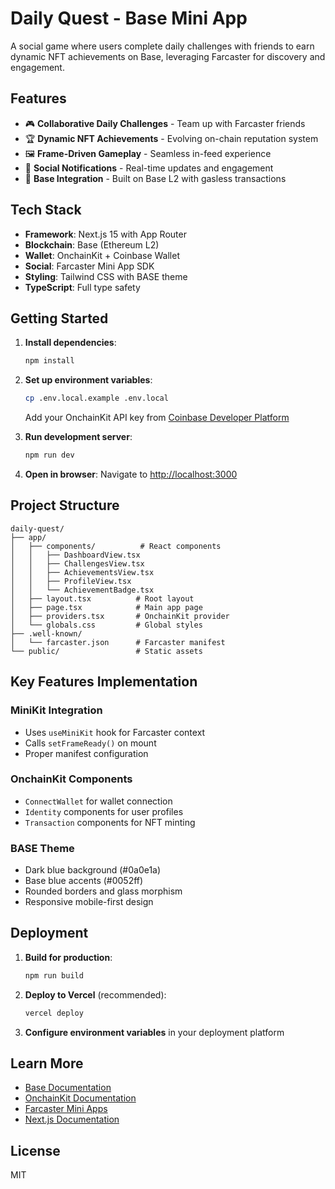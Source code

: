 # Daily Quest - Base Mini App

A social game where users complete daily challenges with friends to earn dynamic NFT achievements on Base, leveraging Farcaster for discovery and engagement.

## Features

- 🎮 **Collaborative Daily Challenges** - Team up with Farcaster friends
- 🏆 **Dynamic NFT Achievements** - Evolving on-chain reputation system
- 🖼️ **Frame-Driven Gameplay** - Seamless in-feed experience
- 🔔 **Social Notifications** - Real-time updates and engagement
- 💎 **Base Integration** - Built on Base L2 with gasless transactions

## Tech Stack

- **Framework**: Next.js 15 with App Router
- **Blockchain**: Base (Ethereum L2)
- **Wallet**: OnchainKit + Coinbase Wallet
- **Social**: Farcaster Mini App SDK
- **Styling**: Tailwind CSS with BASE theme
- **TypeScript**: Full type safety

## Getting Started

1. **Install dependencies**:
   ```bash
   npm install
   ```

2. **Set up environment variables**:
   ```bash
   cp .env.local.example .env.local
   ```
   Add your OnchainKit API key from [Coinbase Developer Platform](https://portal.cdp.coinbase.com/)

3. **Run development server**:
   ```bash
   npm run dev
   ```

4. **Open in browser**:
   Navigate to [http://localhost:3000](http://localhost:3000)

## Project Structure

```
daily-quest/
├── app/
│   ├── components/          # React components
│   │   ├── DashboardView.tsx
│   │   ├── ChallengesView.tsx
│   │   ├── AchievementsView.tsx
│   │   ├── ProfileView.tsx
│   │   └── AchievementBadge.tsx
│   ├── layout.tsx          # Root layout
│   ├── page.tsx            # Main app page
│   ├── providers.tsx       # OnchainKit provider
│   └── globals.css         # Global styles
├── .well-known/
│   └── farcaster.json      # Farcaster manifest
└── public/                 # Static assets
```

## Key Features Implementation

### MiniKit Integration
- Uses `useMiniKit` hook for Farcaster context
- Calls `setFrameReady()` on mount
- Proper manifest configuration

### OnchainKit Components
- `ConnectWallet` for wallet connection
- `Identity` components for user profiles
- `Transaction` components for NFT minting

### BASE Theme
- Dark blue background (#0a0e1a)
- Base blue accents (#0052ff)
- Rounded borders and glass morphism
- Responsive mobile-first design

## Deployment

1. **Build for production**:
   ```bash
   npm run build
   ```

2. **Deploy to Vercel** (recommended):
   ```bash
   vercel deploy
   ```

3. **Configure environment variables** in your deployment platform

## Learn More

- [Base Documentation](https://docs.base.org)
- [OnchainKit Documentation](https://onchainkit.xyz)
- [Farcaster Mini Apps](https://miniapps.farcaster.xyz)
- [Next.js Documentation](https://nextjs.org/docs)

## License

MIT

